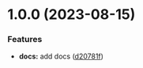 # 1.0.0 (2023-08-15)


### Features

* **docs:** add docs ([d20781f](https://github.com/NorthSeacoder/hub/commit/d20781f4a80b5e05dd9157195dd36cd659b77ef7))



